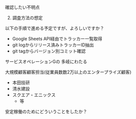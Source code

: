 
  確認したい不明点

  2. 調査方法の想定

  以下の手順で進める予定ですが、よろしいですか？

  - Google Sheets API経由でトラッカー一覧取得
  - git logからリリース済みトラッカーID抽出
  - git tagからバージョン別コミット確認



サービスオペレーションGの
多岐にわたる 

大規模顧客顧客担当(従業員数数2万以上のエンタープライズ顧客) 
- 本田技研 
- 清水建設 
- スクエア・エニックス 
    - 等 

安定稼働のためにどういうことをしたか？



